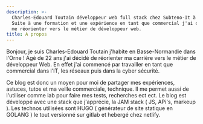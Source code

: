 ```yaml
---
description: >-
  Charles-Edouard Toutain développeur web full stack chez Subteno-It à Alençon.
  Suite à une formation et une expérience en tant que commercial j'ai décidé de
  me réorienter vers le métier de développeur web.
title: A propos
---
```

Bonjour, je suis Charles-Edouard Toutain j'habite en Basse-Normandie dans l'Orne ! Agé de 22 ans j'ai décidé de réorienter ma carrière vers le métier de développeur Web. En effet j'ai commencé par travailler en tant que commercial dans l'IT, les réseaux puis dans la cyber sécurité. 

Ce blog est donc un moyen pour moi de partager mes expériences, astuces, tutos et ma veille commerciale,  technique. Il me permet aussi de l'utiliser comme lab pour faire mes tests, recherches ect ect. 
Le blog est développé avec une stack que j'apprécie, la JAM stack ( JS, APi's, markeup ). Les technos utilisées sont HUGO ( générateur de site statique en GOLANG ) le tout versionné sur gitlab et hebergé chez netlify.
